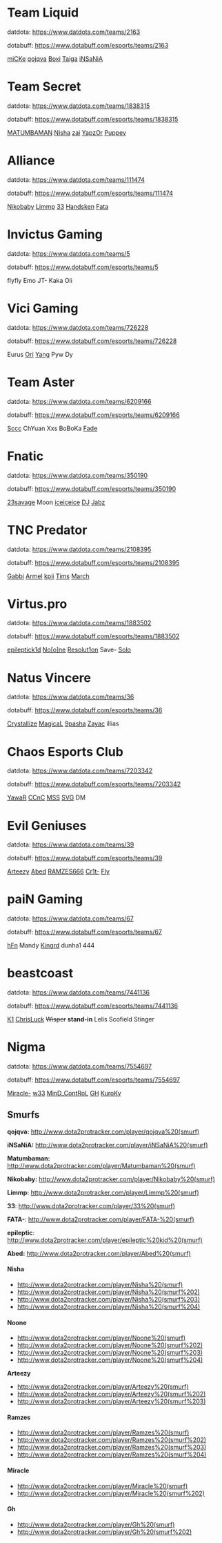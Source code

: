 # **Team Liquid**
datdota: https://www.datdota.com/teams/2163

dotabuff: https://www.dotabuff.com/esports/teams/2163

[miCKe](http://www.dota2protracker.com/player/miCKe "miCKe")
[qojqva](http://www.dota2protracker.com/player/qojqva "qojqva")
[Boxi](http://www.dota2protracker.com/player/boxi "Boxi")
[Taiga](http://www.dota2protracker.com/player/Taiga "Taiga")
[iNSaNiA](http://www.dota2protracker.com/player/iNSaNiA "iNSaNiA")


# **Team Secret**
datdota: https://www.datdota.com/teams/1838315

dotabuff: https://www.dotabuff.com/esports/teams/1838315

[MATUMBAMAN](http://www.dota2protracker.com/player/Matumbaman "MATUMBAMAN")
[Nisha](http://www.dota2protracker.com/player/Nisha "Nisha")
[zai](http://www.dota2protracker.com/player/Zai "zai")
[YapzOr](http://www.dota2protracker.com/player/Yapzor "YapzOr")
[Puppey](http://www.dota2protracker.com/player/Puppey "Puppey")

# **Alliance**
datdota: https://www.datdota.com/teams/111474

dotabuff: https://www.dotabuff.com/esports/teams/111474

[Nikobaby](http://www.dota2protracker.com/player/Nikobaby "Nikobaby")
[Limmp](http://www.dota2protracker.com/player/Limmp "Limmp")
[33](http://www.dota2protracker.com/player/33 "33")
[Handsken](http://www.dota2protracker.com/player/Handsken "Handsken")
[Fata](http://www.dota2protracker.com/player/FATA- "Fata")

# **Invictus Gaming**
datdota: https://www.datdota.com/teams/5

dotabuff: https://www.dotabuff.com/esports/teams/5

flyfly
Emo
JT-
Kaka
Oli

# **Vici Gaming**
datdota: https://www.datdota.com/teams/726228

dotabuff: https://www.dotabuff.com/esports/teams/726228

Eurus
[Ori](http://www.dota2protracker.com/player/Ori "Ori")
[Yang](http://www.dota2protracker.com/player/Yang "Yang")
Pyw
Dy

# **Team Aster**
datdota: https://www.datdota.com/teams/6209166

dotabuff: https://www.dotabuff.com/esports/teams/6209166

[Sccc](http://www.dota2protracker.com/player/Sccc "Sccc")
ChYuan
Xxs
BoBoKa
[Fade](http://www.dota2protracker.com/player/Fade "Fade")

# **Fnatic**
datdota: https://www.datdota.com/teams/350190

dotabuff: https://www.dotabuff.com/esports/teams/350190

[23savage](http://www.dota2protracker.com/player/23savage "23savage")
Moon
[iceiceice](http://www.dota2protracker.com/player/iceiceice "iceiceice")
[DJ](http://www.dota2protracker.com/player/Dj "DJ")
[Jabz](http://www.dota2protracker.com/player/Jabz "Jabz")

# **TNC Predator**
datdota: https://www.datdota.com/teams/2108395

dotabuff: https://www.dotabuff.com/esports/teams/2108395

[Gabbi](http://www.dota2protracker.com/player/Gabbi "Gabbi")
[Armel](http://www.dota2protracker.com/player/Armel "Armel")
[kpii](http://www.dota2protracker.com/player/kpii "kpii")
[Tims](http://www.dota2protracker.com/player/Tims "Tims")
[March](http://www.dota2protracker.com/player/March "March")

# **Virtus.pro**
datdota: https://www.datdota.com/teams/1883502

dotabuff: https://www.dotabuff.com/esports/teams/1883502

[epileptick1d](http://www.dota2protracker.com/player/epileptic%20kid "epileptick1d")
[No[o]ne](http://www.dota2protracker.com/player/Noone "No[o]ne")
[Resolut1on](http://www.dota2protracker.com/player/Resolut1on "Resolut1on")
Save-
[Solo](http://www.dota2protracker.com/player/Solo "Solo")

# **Natus Vincere**
datdota: https://www.datdota.com/teams/36

dotabuff: https://www.dotabuff.com/esports/teams/36

[Crystallize](http://www.dota2protracker.com/player/Crystallize "Crystallize")
[MagicaL](http://www.dota2protracker.com/player/MagicaL "MagicaL")
[9pasha](http://www.dota2protracker.com/player/9pasha "9pasha")
[Zayac](http://www.dota2protracker.com/player/Zayac "Zayac")
illias

# **Chaos Esports Club**
datdota: https://www.datdota.com/teams/7203342

dotabuff: https://www.dotabuff.com/esports/teams/7203342

[YawaR](http://www.dota2protracker.com/player/Yawar "YawaR")
[CCnC](http://www.dota2protracker.com/player/CCnC "CCnC")
[MSS](http://www.dota2protracker.com/player/MSS "MSS")
[SVG](http://www.dota2protracker.com/player/SVG "SVG")
DM

# **Evil Geniuses**
datdota: https://www.datdota.com/teams/39

dotabuff: https://www.dotabuff.com/esports/teams/39

[Arteezy](http://www.dota2protracker.com/player/Arteezy "Arteezy")
[Abed](http://www.dota2protracker.com/player/Abed "Abed")
[RAMZES666](http://www.dota2protracker.com/player/Ramzes "RAMZES666")
[Cr1t-](http://www.dota2protracker.com/player/Crit "Cr1t-")
[Fly](http://www.dota2protracker.com/player/Fly "Fly")

# **paiN Gaming**
datdota: https://www.datdota.com/teams/67

dotabuff: https://www.dotabuff.com/esports/teams/67

[hFn](http://www.dota2protracker.com/player/hFn "hFn")
Mandy
[Kingrd](http://www.dota2protracker.com/player/Kingrd "Kingrd")
dunha1
444

# **beastcoast**
datdota: https://www.datdota.com/teams/7441136

dotabuff: https://www.dotabuff.com/esports/teams/7441136

[K1](http://www.dota2protracker.com/player/K1%20Hector "K1")
[ChrisLuck](http://www.dota2protracker.com/player/Chris%20Luck "ChrisLuck")
~~Wisper~~
**stand-in** Lelis
Scofield
Stinger

# **Nigma**
datdota: https://www.datdota.com/teams/7554697

dotabuff: https://www.dotabuff.com/esports/teams/7554697

[Miracle-](http://www.dota2protracker.com/player/Miracle "Miracle-")
[w33](http://www.dota2protracker.com/player/w33 "w33")
[MinD_ContRoL](http://www.dota2protracker.com/player/MinD_ContRoL "MinD_ContRoL")
[GH](http://www.dota2protracker.com/player/Gh "GH")
[KuroKy](http://www.dota2protracker.com/player/Kuroky "KuroKy")

## **Smurfs**
**qojqva:** http://www.dota2protracker.com/player/qojqva%20(smurf)

**iNSaNiA:** http://www.dota2protracker.com/player/iNSaNiA%20(smurf)

**Matumbaman:** http://www.dota2protracker.com/player/Matumbaman%20(smurf)

**Nikobaby:** http://www.dota2protracker.com/player/Nikobaby%20(smurf)

**Limmp:** http://www.dota2protracker.com/player/Limmp%20(smurf)

**33**: http://www.dota2protracker.com/player/33%20(smurf)

**FATA-**: http://www.dota2protracker.com/player/FATA-%20(smurf)

**epileptic**: http://www.dota2protracker.com/player/epileptic%20kid%20(smurf)

**Abed:** http://www.dota2protracker.com/player/Abed%20(smurf)

#### **Nisha**
- http://www.dota2protracker.com/player/Nisha%20(smurf)
- http://www.dota2protracker.com/player/Nisha%20(smurf%202)
- http://www.dota2protracker.com/player/Nisha%20(smurf%203)
- http://www.dota2protracker.com/player/Nisha%20(smurf%204)

#### **Noone**
-  http://www.dota2protracker.com/player/Noone%20(smurf)
- http://www.dota2protracker.com/player/Noone%20(smurf%202)
- http://www.dota2protracker.com/player/Noone%20(smurf%203)
- http://www.dota2protracker.com/player/Noone%20(smurf%204)

**Arteezy**
- http://www.dota2protracker.com/player/Arteezy%20(smurf)
-  http://www.dota2protracker.com/player/Arteezy%20(smurf%202)
-  http://www.dota2protracker.com/player/Arteezy%20(smurf%203)

#### **Ramzes**
- http://www.dota2protracker.com/player/Ramzes%20(smurf)
- http://www.dota2protracker.com/player/Ramzes%20(smurf%202)
- http://www.dota2protracker.com/player/Ramzes%20(smurf%203)
- http://www.dota2protracker.com/player/Ramzes%20(smurf%204)

#### **Miracle**
- http://www.dota2protracker.com/player/Miracle%20(smurf)
- http://www.dota2protracker.com/player/Miracle%20(smurf%202)

#### **Gh**
- http://www.dota2protracker.com/player/Gh%20(smurf)
- http://www.dota2protracker.com/player/Gh%20(smurf%202)
